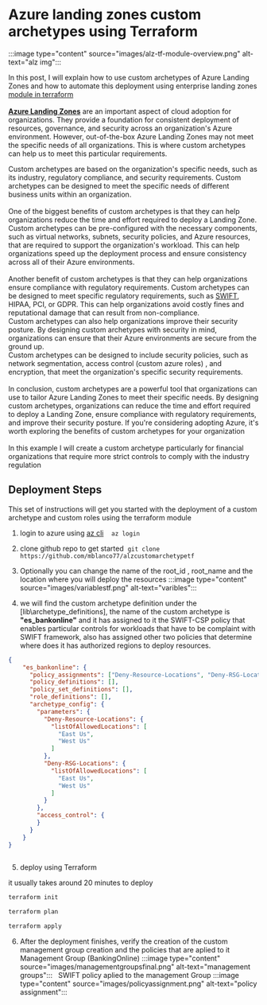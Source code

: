 # Azure landing zones custom archetypes using Terraform

:::image type="content" source="images/alz-tf-module-overview.png" alt-text="alz img":::

In this post, I will explain how to use custom archetypes of Azure Landing Zones and how to automate this deployment using enterprise landing zones [module in terraform](https://registry.terraform.io/modules/Azure/caf-enterprise-scale/azurerm/latest)&nbsp;  
&nbsp;  
**[Azure Landing Zones](https://learn.microsoft.com/en-us/azure/cloud-adoption-framework/ready/landing-zone/)** are an important aspect of cloud adoption for organizations. They provide a foundation for consistent deployment of resources, governance, and security across an organization's Azure environment. However, out-of-the-box Azure Landing Zones may not meet the specific needs of all organizations. This is where custom archetypes can help us to meet this particular requirements.  
   
Custom archetypes are based on the organization's specific needs, such as its industry, regulatory compliance, and security requirements. Custom archetypes can be designed to meet the specific needs of different business units within an organization.&nbsp;  
&nbsp;  
One of the biggest benefits of custom archetypes is that they can help organizations reduce the time and effort required to deploy a Landing Zone. Custom archetypes can be pre-configured with the necessary components, such as virtual networks, subnets, security policies, and Azure resources, that are required to support the organization's workload. This can help organizations speed up the deployment process and ensure consistency across all of their Azure environments.&nbsp;  
&nbsp;  
Another benefit of custom archetypes is that they can help organizations ensure compliance with regulatory requirements. Custom archetypes can be designed to meet specific regulatory requirements, such as [SWIFT](https://www.swift.com/myswift/customer-security-programme-csp/security-controls), HIPAA, PCI, or GDPR. This can help organizations avoid costly fines and reputational damage that can result from non-compliance.  
Custom archetypes can also help organizations improve their security posture. By designing custom archetypes with security in mind, organizations can ensure that their Azure environments are secure from the ground up.  
Custom archetypes can be designed to include security policies, such as network segmentation, access control (custom azure roles) , and encryption, that meet the organization's specific security requirements.&nbsp;  
&nbsp;  
In conclusion, custom archetypes are a powerful tool that organizations can use to tailor Azure Landing Zones to meet their specific needs. By designing custom archetypes, organizations can reduce the time and effort required to deploy a Landing Zone, ensure compliance with regulatory requirements, and improve their security posture. If you're considering adopting Azure, it's worth exploring the benefits of custom archetypes for your organization&nbsp;  
&nbsp;  
In this example I will create a custom archetype particularly for financial organizations that require more strict controls to comply with the industry regulation

## Deployment Steps
This set of instructions will get you started with the deployment of a custom archetype and custom roles using the terraform module

1. login to azure using [az cli](https://aka.ms/installazurecliwindows)&nbsp;
&nbsp;
``az login``

2. clone github repo to get started&nbsp; 
``git clone https://github.com/mblanco77/alzcustomarchetypetf``
 
3. Optionally you can change the name of the root_id , root_name and the location where you will deploy the resources 
:::image type="content" source="images/variablestf.png" alt-text="varibles":::

4. we will find the custom archetype definition under the [lib\archetype_definitions],
the name of the custom archetype is **"es_bankonline"** and it has assigned to it the SWIFT-CSP policy that enables particular controls for workloads that have to be complaint with SWIFT framework, also has assigned other two policies that determine where does it has authorized regions to deploy resources.

```json
{
    "es_bankonline": {
      "policy_assignments": ["Deny-Resource-Locations", "Deny-RSG-Locations","SWIFT-CSP-CSCF"],
      "policy_definitions": [],
      "policy_set_definitions": [],
      "role_definitions": [],
      "archetype_config": {
        "parameters": {
          "Deny-Resource-Locations": {
            "listOfAllowedLocations": [
              "East Us",
              "West Us"
            ]
          },
          "Deny-RSG-Locations": {
            "listOfAllowedLocations": [
              "East Us",
              "West Us"
            ]
          }      
        },
        "access_control": {
        }
      }
    }
}
  
```

5. deploy using Terraform&nbsp;

it usually takes around 20 minutes to deploy

```bash
terraform init

terraform plan

terraform apply
```

6. After the deployment finishes, verify the creation of the custom management group creation
and the policies that are aplied to it&nbsp;
&nbsp;
Management Group (BankingOnline)
:::image type="content" source="images/managementgroupsfinal.png" alt-text="management groups"::: 
&nbsp;
SWIFT policy aplied to the management Group
:::image type="content" source="images/policyassignment.png" alt-text="policy assignment":::